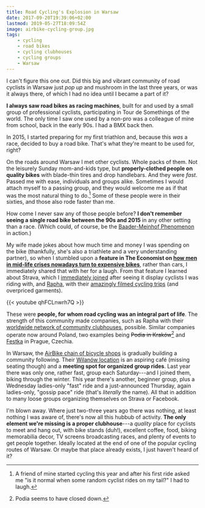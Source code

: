 ```yaml
---
title: Road Cycling's Explosion in Warsaw
date: 2017-09-20T19:39:06+02:00
lastmod: 2019-05-27T18:09:54Z
image: airbike-cycling-group.jpg
tags:
    - cycling
    - road bikes
    - cycling clubhouses
    - cycling groups
    - Warsaw
---
```


I can't figure this one out. Did this big and vibrant community of road cyclists in Warsaw just _pop up_ and mushroom in the last three years, or was it always there, of which I had no idea until I became a part of it?

<!--more-->

__I always saw road bikes as racing machines__, built for and used by a small group of professional cyclists, participating in Tour de Somethings of the world. The only time I saw one used by a non-pro was a colleague of mine from school, back in the early 90s. I had a BMX back then.

In 2015, I started preparing for my first triathlon and, because this _was_ a race, decided to buy a road bike. That's what they're meant to be used for, right?

On the roads around Warsaw I met other cyclists. Whole packs of them. Not the leisurely Sunday mom-and-kids type, but __properly-clothed people on quality bikes__ with blade-thin tires and drop handlebars. And they were _fast_. Passed me with ease, individuals and groups alike. Sometimes I would attach myself to a passing group, and they would welcome me as if that was the most natural thing to do.[^1] Some of these people were in their sixties, and those also rode faster than me.

How come I never saw any of those people before? __I don't remember seeing a single road bike between the 90s and 2015__ in any other setting than a race. (Which could, of course, be the [Baader-Meinhof Phenomenon][baader-meinhof] in action.)

My wife made jokes about how much time and money I was spending on the bike (thankfully, she's also a triathlete and a very understanding partner), so when I stumbled upon a __feature in The Economist on [how men in mid-life crises nowadays turn to expensive bikes][economist-midlife-crisis]__, rather than cars, I immediately shared that with her for a laugh. From that feature I learned about Strava, which I [immediately joined][strava-profile] after seeing it display cyclists I was riding with, and [Rapha][rapha], with their [amazingly filmed cycling trips][rapha-travel] (and overpriced garments).

{{< youtube qhFCLnwrh7Q >}}

These were __people, for whom road cycling was an integral part of life__. The strength of this community made companies, such as Rapha with their [worldwide network of community clubhouses][rapha-clubhouses], possible. Similar companies operate now around Poland, two examples being ~~Podia in Kraków~~[^2] and [Festka][festka] in Prague, Czechia.

In Warsaw, the [AirBike chain of bicycle shops][airbike] is gradually building a community following. Their [Wilanów location][airbike-wilanow] is an aspiring café (missing seating though) and a __meeting spot for organized group rides__. Last year there was only one, rather fast, group each Saturday---and I joined them, biking through the winter. This year there's another, beginner group, plus a Wednesday ladies-only "fast" ride and a just-announced Thursday, again ladies-only, "gossip pace" ride (that's _literally_ the name). All that in addition to many loose groups organizing themselves on Strava or Facebook.

I'm blown away. Where just two-three years ago there was nothing, at least nothing I was aware of, there's now all this hubbub of activity. __The only element we're missing is a proper clubhouse__---a _quality_ place for cyclists to meet and hang out, with bike stands (duh!), excellent coffee, food, biking memorabilia decor, TV screens broadcasting races, and plenty of events to get people together. Ideally located at the end of one of the popular cycling routes of Warsaw. Or maybe that place already exists, I just haven't heard of it?

[^1]: A friend of mine started cycling this year and after his first ride asked me "is it normal when some random cyclist rides on my tail?" I had to laugh.
[^2]: Podia seems to have closed down.

[airbike-wilanow]: https://airbike.pl/nasze-sklepy
[airbike]: https://airbike.pl
[baader-meinhof]: https://www.damninteresting.com/the-baader-meinhof-phenomenon/
[economist-midlife-crisis]: https://www.1843magazine.com/features/the-long-and-winding-road
[festka]: http://www.festka.com/
[rapha-clubhouses]: https://www.rapha.cc/clubhouses
[rapha-travel]: https://www.youtube.com/watch?v=aINoBi1y0MA&list=PLkl6Jk-7cGC--BoF_Cwky1l7uSaoFqHOH
[rapha]: https://www.rapha.cc
[strava-profile]: https://www.strava.com/athletes/17745574
